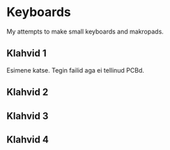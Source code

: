 # Keyboards
My attempts to make small keyboards and makropads.

## Klahvid 1

Esimene katse. Tegin failid aga ei tellinud PCBd.

## Klahvid 2

## Klahvid 3

## Klahvid 4
